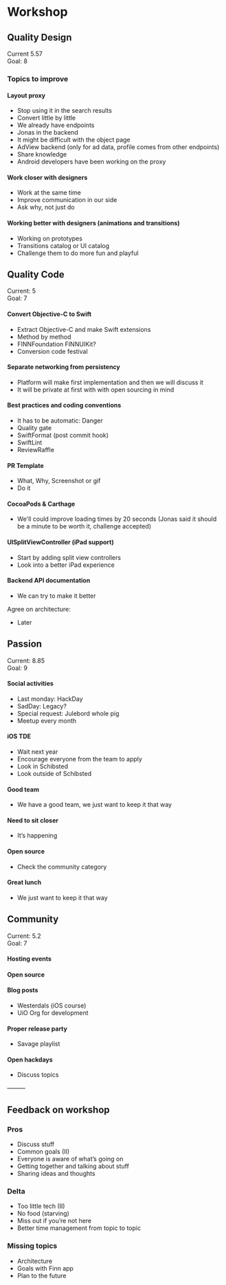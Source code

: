 # Workshop 

## Quality Design
Current 5.57  
Goal: 8

### Topics to improve

#### Layout proxy
- Stop using it in the search results
- Convert little by little
- We already have endpoints
- Jonas in the backend
- It might be difficult with the object page
- AdView backend (only for ad data, profile comes from other endpoints)
- Share knowledge 
- Android developers have been working on the proxy

#### Work closer with designers
- Work at the same time
- Improve communication in our side
- Ask why, not just do

#### Working better with designers (animations and transitions)
- Working on prototypes
- Transitions catalog or UI catalog
- Challenge them to do more fun and playful
 
## Quality Code
Current: 5  
Goal: 7

#### Convert Objective-C to Swift
- Extract Objective-C and make Swift extensions
- Method by method
- FINNFoundation FINNUIKit?
- Conversion code festival 

#### Separate networking from persistency
- Platform will make first implementation and then we will discuss it
- It will be private at first with with open sourcing in mind

#### Best practices and coding conventions
- It has to be automatic: Danger
- Quality gate
- SwiftFormat (post commit hook)
- SwiftLint
- ReviewRaffle
 
#### PR Template
- What, Why, Screenshot or gif
- Do it

#### CocoaPods & Carthage
-  We'll could improve loading times by 20 seconds (Jonas said it should be a minute to be worth it, challenge accepted)

#### UISplitViewController (iPad support)
- Start by adding split view controllers
- Look into a better iPad experience

#### Backend API documentation
- We can try to make it better

Agree on architecture:
- Later

## Passion
Current: 8.85  
Goal: 9

#### Social activities
- Last monday: HackDay
- SadDay: Legacy?
- Special request: Julebord whole pig
- Meetup every month

#### iOS TDE
- Wait next year
- Encourage everyone from the team to apply
- Look in Schibsted
- Look outside of Schibsted

#### Good team
- We have a good team, we just want to keep it that way

#### Need to sit closer
- It’s happening

#### Open source
- Check the community category

#### Great lunch
- We just want to keep it that way

## Community
Current: 5.2  
Goal: 7

#### Hosting events

#### Open source

#### Blog posts
- Westerdals (iOS course)
- UiO Org for development

#### Proper release party
- Savage playlist

#### Open hackdays
- Discuss topics

———

## Feedback on workshop

### Pros
- Discuss stuff
- Common goals (II)
- Everyone is aware of what’s going on
- Getting together and talking about stuff
- Sharing ideas and thoughts

### Delta
- Too little tech (II)
- No food (starving)
- Miss out if you’re not here
- Better time management from topic to topic

### Missing topics
- Architecture
- Goals with Finn app
- Plan to the future 
